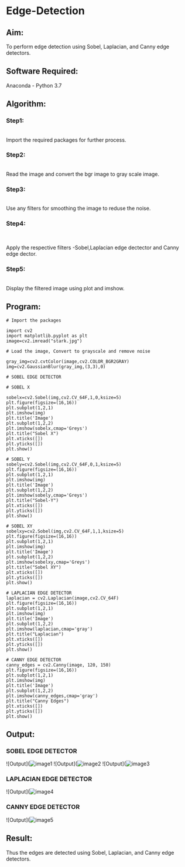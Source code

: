 # Edge-Detection
## Aim:
To perform edge detection using Sobel, Laplacian, and Canny edge detectors.

## Software Required:
Anaconda - Python 3.7

## Algorithm:
### Step1:
<br>
Import the required packages for further process.

### Step2:
<br>
Read the image and convert the bgr image to gray scale image.

### Step3:
<br>
Use any filters for smoothing the image to reduse the noise.

### Step4:
<br>

Apply the respective filters -Sobel,Laplacian edge dectector and Canny edge dector.
### Step5:
<br>
Display the filtered image using plot and imshow.
 
## Program:
```
# Import the packages

import cv2
import matplotlib.pyplot as plt
image=cv2.imread("stark.jpg")

# Load the image, Convert to grayscale and remove noise

gray_img=cv2.cvtColor(image,cv2.COLOR_BGR2GRAY)
img=cv2.GaussianBlur(gray_img,(3,3),0)

# SOBEL EDGE DETECTOR

# SOBEL X

sobelx=cv2.Sobel(img,cv2.CV_64F,1,0,ksize=5)
plt.figure(figsize=(16,16))
plt.subplot(1,2,1)
plt.imshow(img)
plt.title('Image')
plt.subplot(1,2,2)
plt.imshow(sobelx,cmap='Greys')
plt.title("Sobel X")
plt.xticks([])
plt.yticks([])
plt.show()

# SOBEL Y
sobely=cv2.Sobel(img,cv2.CV_64F,0,1,ksize=5)
plt.figure(figsize=(16,16))
plt.subplot(1,2,1)
plt.imshow(img)
plt.title('Image')
plt.subplot(1,2,2)
plt.imshow(sobely,cmap='Greys')
plt.title("Sobel-Y")
plt.xticks([])
plt.yticks([])
plt.show()

# SOBEL XY
sobelxy=cv2.Sobel(img,cv2.CV_64F,1,1,ksize=5)
plt.figure(figsize=(16,16))
plt.subplot(1,2,1)
plt.imshow(img)
plt.title('Image')
plt.subplot(1,2,2)
plt.imshow(sobelxy,cmap='Greys')
plt.title("Sobel XY")
plt.xticks([])
plt.yticks([])
plt.show()

# LAPLACIAN EDGE DETECTOR
laplacian = cv2.Laplacian(image,cv2.CV_64F)
plt.figure(figsize=(16,16))
plt.subplot(1,2,1)
plt.imshow(img)
plt.title('Image')
plt.subplot(1,2,2)
plt.imshow(laplacian,cmap='gray')
plt.title("Laplacian")
plt.xticks([])
plt.yticks([])
plt.show()

# CANNY EDGE DETECTOR
canny_edges = cv2.Canny(image, 120, 150)
plt.figure(figsize=(16,16))
plt.subplot(1,2,1)
plt.imshow(img)
plt.title('Image')
plt.subplot(1,2,2)
plt.imshow(canny_edges,cmap='gray')
plt.title("Canny Edges")
plt.xticks([])
plt.yticks([])
plt.show()
```

## Output:
### SOBEL EDGE DETECTOR

![Output](![image1](https://user-images.githubusercontent.com/93427238/169309129-5d3225e9-f507-4c6a-b290-9c4e17addde4.png)
![Output](![image2](https://user-images.githubusercontent.com/93427238/169309187-7fbe85b6-45c4-4a2b-a52f-d1c110fcc23c.png)
![Output](![image3](https://user-images.githubusercontent.com/93427238/169309239-84f1713b-871a-4f16-a7c4-0c81d379e847.png)



### LAPLACIAN EDGE DETECTOR

![Output](![image4](https://user-images.githubusercontent.com/93427238/169309545-6f137704-9499-4ff6-9b7e-99d36f39d29b.png)


### CANNY EDGE DETECTOR
![Output](![image5](https://user-images.githubusercontent.com/93427238/169309741-e67ab447-f6e1-473a-a48f-4aa39022a987.png)


## Result:
Thus the edges are detected using Sobel, Laplacian, and Canny edge detectors.
